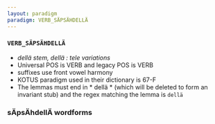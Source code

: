```yaml
---
layout: paradigm
paradigm: VERB_SÄPSÄHDELLÄ
---
```

### ` VERB_SÄPSÄHDELLÄ `

* _dellä stem, dellä : tele variations_
* Universal POS is VERB and legacy POS is VERB
* suffixes use front vowel harmony
* KOTUS paradigm used in their dictionary is 67-F
* The lemmas must end in * dellä * (which will be deleted to form an invariant stub) and the regex matching the lemma is ` dellä `

### sÄpsÄhdellÄ wordforms


